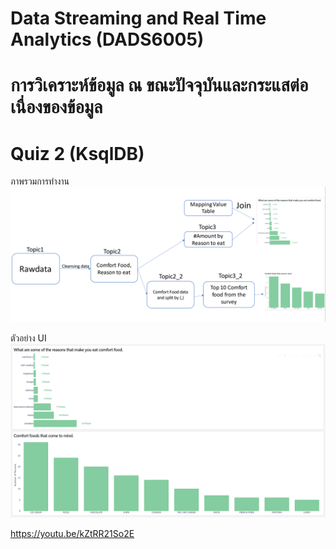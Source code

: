 # Data Streaming and Real Time Analytics (DADS6005)
# การวิเคราะห์ข้อมูล ณ ขณะปัจจุบันและกระแสต่อเนื่องของข้อมูล

# Quiz 2 (KsqlDB)

ภาพรวมการทำงาน
![This is an image](assets/01.png)

ตัวอย่าง UI
![This is an image](assets/02.png)

https://youtu.be/kZtRR21So2E